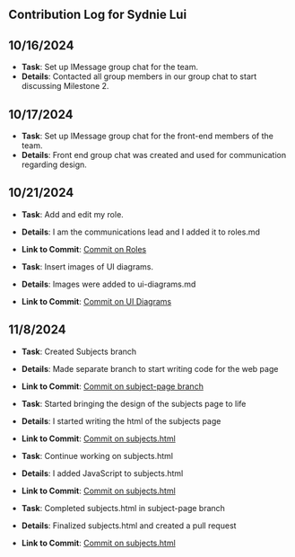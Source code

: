 ## Contribution Log for Sydnie Lui

## 10/16/2024
 - **Task**: Set up IMessage group chat for the team.
 - **Details**: Contacted all group members in our group chat to start discussing Milestone 2.

## 10/17/2024
 - **Task**: Set up IMessage group chat for the front-end members of the team.
 - **Details**: Front end group chat was created and used for communication regarding design.

## 10/21/2024
 - **Task**: Add and edit my role.
 - **Details**: I am the communications lead and I added it to roles.md
 - **Link to Commit**: [Commit on Roles](https://github.com/Madi3456/Group-15/blob/main/team/roles.md)

 - **Task**: Insert images of UI diagrams.
 - **Details**: Images were added to ui-diagrams.md
 - **Link to Commit**: [Commit on UI Diagrams](https://github.com/Madi3456/Group-15/blob/main/team/ui-diagrams.md)

## 11/8/2024
 - **Task**: Created Subjects branch
 - **Details**: Made separate branch to start writing code for the web page
 - **Link to Commit**: [Commit on subject-page branch](https://github.com/Madi3456/Group-15/blob/main/project/pages/subjects.html)

 - **Task**: Started bringing the design of the subjects page to life
 - **Details**: I started writing the html of the subjects page
 - **Link to Commit**: [Commit on subjects.html](https://github.com/Madi3456/Group-15/pull/34/commits/6d10bb410c3b1a86c00f636b63ea201287afc5ab)

 - **Task**: Continue working on subjects.html
 - **Details**: I added JavaScript to subjects.html
 - **Link to Commit**: [Commit on subjects.html](https://github.com/Madi3456/Group-15/pull/34/commits/4eed31fa90ad793fafe927f2a51024b5403e89f1)

 - **Task**: Completed subjects.html in subject-page branch
 - **Details**: Finalized subjects.html and created a pull request
 - **Link to Commit**: [Commit on subjects.html](https://github.com/Madi3456/Group-15/pull/34)




